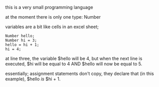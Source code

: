 this is a very small programming language

at the moment there is only one type: Number

variables are a bit like cells in an excel sheet;

    Number hello;
    Number hi = 3;
	hello = hi + 1;
	hi = 4;

at line three, the variable $hello will be 4, but when the next line is executed, $hi will be equal to 4 AND $hello will now be equal to 5.

essentially; assignment statements don't copy, they declare that (in this example), $hello  *is* $hi + 1.
